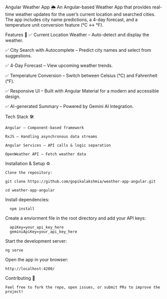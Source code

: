 Angular Weather App 🌦️
An Angular-based Weather App that provides real-time weather updates for the user’s current location and searched cities. The app includes city name predictions, a 4-day forecast, and a temperature unit conversion feature (°C ↔ °F).

Features 🚀
✅ Current Location Weather – Auto-detect and display the weather.

✅ City Search with Autocomplete – Predict city names and select from suggestions.

✅ 4-Day Forecast – View upcoming weather trends.

✅ Temperature Conversion – Switch between Celsius (°C) and Fahrenheit (°F).

✅ Responsive UI – Built with Angular Material for a modern and accessible design.

✅ AI-generated Summary – Powered by Gemini AI Integration.

Tech Stack 🛠

    Angular – Component-based framework

    RxJS – Handling asynchronous data streams

    Angular Services – API calls & logic separation 

    OpenWeather API – Fetch weather data

Installation & Setup ⚙️

    Clone the repository:
    
    git clone https://github.com/gopikalakshmia/weather-app-angular.git
  
    cd weather-app-angular
  
  Install dependencies:
  
      npm install
    
  Create a enviorment file in the root directory and add your API keys:
  
      apiKey=your_api_key_here
      geminiApiKey=your_api_key_here
     
Start the development server:

    ng serve
  
Open the app in your browser:

    http://localhost:4200/

Contributing 🤝

    Feel free to fork the repo, open issues, or submit PRs to improve the project!
